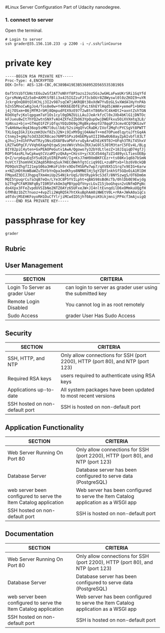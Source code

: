 #Linux Server Configuration
Part of Udacity nanodegree.

### 1. connect to server

Open the terminal.

```
# Login to server
ssh grader@35.156.110.233 -p 2200 -i ~/.ssh/linCourse
```

# private key
```
-----BEGIN RSA PRIVATE KEY-----
Proc-Type: 4,ENCRYPTED
DEK-Info: AES-128-CBC,0C389B419E3B5368952D5655353B19E6

Oaf5tVzbTCbNctE6u2wSf2AT7oNhYf8P3azs2Joz5GsJwGHLaFwaUKrSRi1GqYfd
CprsMoWy4Zz5o8+AXMtSfBli3x4J5IGZzuFJf3cbOUr8Z8Wyswl0l0zZKOI9+uYR
JckrgOnQ88tQlHChLj3I2v987sqCW7jAKRQBt38xXdW7YvDzGLSvXWdAlHyYnPAb
hZnS5MnoCwKgJo4/Tos8e0w+Y4KK6EdDfEjPxLt6hEYlHqd5iWAK+yemeP1+bKHz
j4j7OSxm+B6jMfMJrbMj8QmpudFEX9zE97f2w8tnT86RxYC4kHDt2+axntZshTGN
KOdXqfvjKolqpgam7aY1Os1cyl0gDNZUiLLAuJJeArkfzCl0xJXb4bKlG1jDNTOc
kFJueu8wIt7hYQ2wtnSNXfvAU4ZXfeZZbO63YpQupOwjDWEFkxu5OiXVXmtq3L8/
YpNsuz+bjx+GTHqO1FZFiQfqsYEQzD69gJRgBky4eptU78qqPJ3cmv4CQ7QKGzwY
TvAHkHwcHq436op5sMN7l0uilb8/52siHgQYvCRaDK/IVof2MqFcPYCSgVt8PWTT
TXLGqqIGkJ1XxzmH3Uxf8ZsJ2N+i9IxMYDgjO4AAeT++md7OPuedlqytuJftGq4A
Ctnmy3+gHp7o3d3ZdCR8cao76MP5SPxz04bEMyaXIII98w0U68ayZpAIvbfl83LT
qJhuj3+d1hFPwVTRzy3NszDXAFBvaPbFxruQyArwEhEzK9T0J+UFqh3TRiT45hxV
LRZTwOPgCF/VVqh6XaphQtqwSjmsVWVcVhGvZRXJaG9lSJ0lM3tarC5FEv4L/BLg
8IY82piC4yten+GxPEAOPeGutv1AwA/Qgowo7y32bYdLtlezZ+18JIqiqD74gfJj
ROP54asRLYwCpkwqtCVzaMTyzQkAy+CHzsV+y/X3Cd544g7zZ1489ycLTiesOEBp
Q+Z/urp6quEq5Y5u02EyUIREPoHV/Ig+KsJ7mH9XmBKFCEzr+ts08Kv1q6b7bSmN
huVCt7IhomVHCXZAq85R8nqSuk7HECdWehTgtCciq99IL+zuBPtxb+lbz6V8ckQB
PD9QoVZhgfI21epS06a3HKoFih9rx9DoTHSbPw7wp7/qXV8X51Srq7x9EIG+6arw
x+NZiHOtHoWBaWZuTbYbYnQpa3edKhyo8NMNElHj5gYZQf1nkhSf5GQoOiA1RlDH
FMqadZ3DIJJhgpqTXm4miUp2S4NjkrUqS/OUtRypk9cS3d7/8NYSzwgS/OT6Dm6m
MQI5tpuqrCu7a3qB7eQv/LYe3C8P5YVILpht+qBA598sBdKcTb/0hlDb0E9Ewjdg
b2ThgPCFAM3NFqBy7I0R5FxkOm3qPBYppQfVnycLGvZ15jboGhqsn2vUNfmDPgNc
do4Xpx3FFeZvpdUVSIbNe2NTZOAYz65UFxeJW+JI4nltEvnqdilD6xOMmkuUQgfH
GfMhBz1bZt7nuoz+4vpZli2WqRQ5k7htXkuBphAA0iNWEtV0L+rRA+JWkA0a1qCs
a0TdvjMSEHKFoyoRH1OuCfYlrjiMCwdIDSjhf0AyniK9ikjmnijPP4cf3mAjuigQ
-----END RSA PRIVATE KEY-----
```

# passphrase for key
```
grader
```

## Rubric

## User Management

|SECTION|CRITERIA|
|---|---|
| Login To Server as grader User | can login to server as grader user using the submitted key |
| Remote Login Disabled | You cannot log in as root remotely|
| Sudo Access | grader User Has Sudo Access|

## Security

|SECTION|CRITERIA|
|---|---|
| SSH, HTTP, and NTP | Only allow connections for SSH (port 2200), HTTP (port 80), and NTP (port 123) |
| Required RSA keys | users required to authenticate using RSA keys|
| Applications up-to-date | All system packages have been updated to most recent versions|
| SSH hosted on non-default port | SSH is hosted on non-default port|

## Application Functionality

|SECTION|CRITERIA|
|---|---|
| Web Server Running On Port 80 | Only allow connections for SSH (port 2200), HTTP (port 80), and NTP (port 123) |
| Database Server | Database server has been configured to serve data (PostgreSQL)|
| web server been configured to serve the Item Catalog application | Web server has been configured to serve the Item Catalog application as a WSGI app|
| SSH hosted on non-default port | SSH is hosted on non-default port|

## Documentation

|SECTION|CRITERIA|
|---|---|
| Web Server Running On Port 80 | Only allow connections for SSH (port 2200), HTTP (port 80), and NTP (port 123) |
| Database Server | Database server has been configured to serve data (PostgreSQL)|
| web server been configured to serve the Item Catalog application | Web server has been configured to serve the Item Catalog application as a WSGI app|
| SSH hosted on non-default port | SSH is hosted on non-default port|